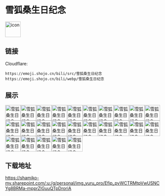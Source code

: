 # 雪狐桑生日纪念
<img src="https://emoji.shojo.cn/bili/src/雪狐桑生日纪念/icon.png" width="50" height="50" alt="icon">

## 链接
Cloudflare:
```
https://emoji.shojo.cn/bili/src/雪狐桑生日纪念
https://emoji.shojo.cn/bili/webp/雪狐桑生日纪念
```
## 展示
<img src="https://emoji.shojo.cn/bili/src/雪狐桑生日纪念/雪狐桑生日纪念-好辛苦呀.png" width="50" height="50" alt="雪狐桑生日纪念-好辛苦呀"><img src="https://emoji.shojo.cn/bili/src/雪狐桑生日纪念/雪狐桑生日纪念-大笨蛋.png" width="50" height="50" alt="雪狐桑生日纪念-大笨蛋"><img src="https://emoji.shojo.cn/bili/src/雪狐桑生日纪念/雪狐桑生日纪念-伸耳朵.png" width="50" height="50" alt="雪狐桑生日纪念-伸耳朵"><img src="https://emoji.shojo.cn/bili/src/雪狐桑生日纪念/雪狐桑生日纪念-装傻.png" width="50" height="50" alt="雪狐桑生日纪念-装傻"><img src="https://emoji.shojo.cn/bili/src/雪狐桑生日纪念/雪狐桑生日纪念-喂桃.png" width="50" height="50" alt="雪狐桑生日纪念-喂桃"><img src="https://emoji.shojo.cn/bili/src/雪狐桑生日纪念/雪狐桑生日纪念-睡了.png" width="50" height="50" alt="雪狐桑生日纪念-睡了"><img src="https://emoji.shojo.cn/bili/src/雪狐桑生日纪念/雪狐桑生日纪念-开心.png" width="50" height="50" alt="雪狐桑生日纪念-开心"><img src="https://emoji.shojo.cn/bili/src/雪狐桑生日纪念/雪狐桑生日纪念-不屑.png" width="50" height="50" alt="雪狐桑生日纪念-不屑"><img src="https://emoji.shojo.cn/bili/src/雪狐桑生日纪念/雪狐桑生日纪念-反弹.png" width="50" height="50" alt="雪狐桑生日纪念-反弹"><img src="https://emoji.shojo.cn/bili/src/雪狐桑生日纪念/雪狐桑生日纪念-大尾巴.png" width="50" height="50" alt="雪狐桑生日纪念-大尾巴"><img src="https://emoji.shojo.cn/bili/src/雪狐桑生日纪念/雪狐桑生日纪念-惊.png" width="50" height="50" alt="雪狐桑生日纪念-惊"><img src="https://emoji.shojo.cn/bili/src/雪狐桑生日纪念/雪狐桑生日纪念-委屈.png" width="50" height="50" alt="雪狐桑生日纪念-委屈"><img src="https://emoji.shojo.cn/bili/src/雪狐桑生日纪念/雪狐桑生日纪念-不干了.png" width="50" height="50" alt="雪狐桑生日纪念-不干了"><img src="https://emoji.shojo.cn/bili/src/雪狐桑生日纪念/雪狐桑生日纪念-要闹了.png" width="50" height="50" alt="雪狐桑生日纪念-要闹了"><img src="https://emoji.shojo.cn/bili/src/雪狐桑生日纪念/雪狐桑生日纪念-撒花.png" width="50" height="50" alt="雪狐桑生日纪念-撒花"><img src="https://emoji.shojo.cn/bili/src/雪狐桑生日纪念/雪狐桑生日纪念-捂脸.png" width="50" height="50" alt="雪狐桑生日纪念-捂脸"><img src="https://emoji.shojo.cn/bili/src/雪狐桑生日纪念/雪狐桑生日纪念-让我康康.png" width="50" height="50" alt="雪狐桑生日纪念-让我康康"><img src="https://emoji.shojo.cn/bili/src/雪狐桑生日纪念/雪狐桑生日纪念-害怕.png" width="50" height="50" alt="雪狐桑生日纪念-害怕"><img src="https://emoji.shojo.cn/bili/src/雪狐桑生日纪念/雪狐桑生日纪念-饿饿.png" width="50" height="50" alt="雪狐桑生日纪念-饿饿"><img src="https://emoji.shojo.cn/bili/src/雪狐桑生日纪念/雪狐桑生日纪念-挠头.png" width="50" height="50" alt="雪狐桑生日纪念-挠头"><img src="https://emoji.shojo.cn/bili/src/雪狐桑生日纪念/雪狐桑生日纪念-得加钱.png" width="50" height="50" alt="雪狐桑生日纪念-得加钱"><img src="https://emoji.shojo.cn/bili/src/雪狐桑生日纪念/雪狐桑生日纪念-加班.png" width="50" height="50" alt="雪狐桑生日纪念-加班"><img src="https://emoji.shojo.cn/bili/src/雪狐桑生日纪念/雪狐桑生日纪念-发光.png" width="50" height="50" alt="雪狐桑生日纪念-发光"><img src="https://emoji.shojo.cn/bili/src/雪狐桑生日纪念/雪狐桑生日纪念-思考.png" width="50" height="50" alt="雪狐桑生日纪念-思考"><img src="https://emoji.shojo.cn/bili/src/雪狐桑生日纪念/雪狐桑生日纪念-麻袋.png" width="50" height="50" alt="雪狐桑生日纪念-麻袋">

## 下载地址

https://shamiko-my.sharepoint.com/:u:/g/personal/img_yuru_pro/Efip_pvWCTRMtpVwUSNCYg8BRMa-mpprZlGuuQTpDroriA